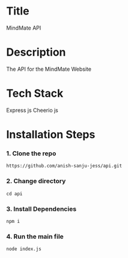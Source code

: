 # Title

MindMate API

# Description

The API for the MindMate Website

# Tech Stack

Express js
Cheerio js

# Installation Steps

### 1. Clone the repo

```
https://github.com/anish-sanju-jess/api.git
```

### 2. Change directory

```
cd api
```

### 3. Install Dependencies

```
npm i
```

### 4. Run the main file

```
node index.js
```
